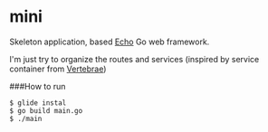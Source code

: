 # mini
Skeleton application, based [Echo] Go web framework. 

I'm just try to organize the routes and services (inspired by service container from [Vertebrae])

###How to run
```
$ glide instal
$ go build main.go
$ ./main
```


[Echo]: <https://github.com/labstack/echo>
[Vertebrae]: <https://github.com/EwanValentine/Vertebrae>
